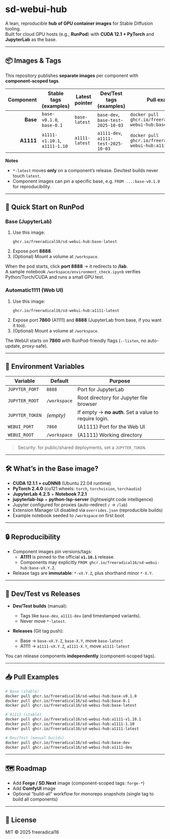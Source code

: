 # sd-webui-hub

A lean, reproducible **hub of GPU container images** for Stable Diffusion tooling.  
Built for cloud GPU hosts (e.g., **RunPod**) with **CUDA 12.1 + PyTorch** and **JupyterLab** as the base.

---

## 📦 Images & Tags

This repository publishes **separate images** per component with **component-scoped tags**.

| Component | Stable tags (examples)                                      | Latest pointer                | Dev/Test tags (examples)         | Pull example |
|----------:|--------------------------------------------------------------|-------------------------------|----------------------------------|--------------|
| **Base**  | `base-v0.1.0`, `base-0.1`                                   | `base-latest`                 | `base-dev`, `base-test-2025-10-03` | `docker pull ghcr.io/freeradical16/sd-webui-hub:base-v0.1.0` |
| **A1111** | `a1111-v1.10.1`, `a1111-1.10`                               | `a1111-latest`                | `a1111-dev`, `a1111-test-2025-10-03` | `docker pull ghcr.io/freeradical16/sd-webui-hub:a1111-v1.10.1` |

**Notes**
- `*-latest` moves **only** on a component’s release. Dev/test builds never touch `latest`.
- Component images can pin a specific base, e.g. `FROM ...:base-v0.1.0` for reproducibility.

---

## 🚀 Quick Start on RunPod

### Base (JupyterLab)
1. Use this image:
   ```
   ghcr.io/freeradical16/sd-webui-hub:base-latest
   ```
2. Expose port **8888**.
3. (Optional) Mount a volume at `/workspace`.

When the pod starts, click **port 8888** → it redirects to **/lab**.  
A sample notebook `/workspace/environment_check.ipynb` verifies Python/Torch/CUDA and runs a small GPU test.

### Automatic1111 (Web UI)
1. Use this image:
   ```
   ghcr.io/freeradical16/sd-webui-hub:a1111-latest
   ```
2. Expose port **7860** (A1111) and **8888** (JupyterLab from base, if you want it too).
3. (Optional) Mount a volume at `/workspace`.

The WebUI starts on **7860** with RunPod-friendly flags (`--listen`, no auto-update, proxy-safe).

---

## 🔧 Environment Variables

| Variable         | Default      | Purpose                                           |
|------------------|--------------|---------------------------------------------------|
| `JUPYTER_PORT`   | `8888`       | Port for JupyterLab                               |
| `JUPYTER_ROOT`   | `/workspace` | Root directory for Jupyter file browser           |
| `JUPYTER_TOKEN`  | *(empty)*    | If empty → **no auth**. Set a value to require login. |
| `WEBUI_PORT`     | `7860`       | (A1111) Port for the Web UI                       |
| `WEBUI_ROOT`     | `/workspace` | (A1111) Working directory                         |

> Security: for public/shared deployments, set a `JUPYTER_TOKEN`.

---

## 🛠 What’s in the Base image?

- **CUDA 12.1.1 + cuDNN8** (Ubuntu 22.04 runtime)  
- **PyTorch 2.4.0** (cu121 wheels: `torch`, `torchvision`, `torchaudio`)  
- **JupyterLab 4.2.5** + **Notebook 7.2.1**  
- **jupyterlab-lsp** + **python-lsp-server** (lightweight code intelligence)  
- Jupyter configured for proxies (auto-redirect `/` → `/lab`)  
- Extension Manager UI disabled via `overrides.json` (reproducible builds)  
- Example notebook seeded to `/workspace` on first boot

---

## 🔒 Reproducibility

- Component images pin versions/tags:
  - **A1111** is pinned to the official **`v1.10.1`** release.
  - Components may explicitly `FROM ghcr.io/freeradical16/sd-webui-hub:base-vX.Y.Z`.
- Release tags are **immutable**: `*-vX.Y.Z`, plus shorthand minor `*-X.Y`.

---

## 🧪 Dev/Test vs Releases

- **Dev/Test builds** (manual):  
  - Tags like `base-dev`, `a1111-dev` (and timestamped variants).  
  - Never move `*-latest`.

- **Releases** (Git tag push):  
  - Base → `base-vX.Y.Z`, `base-X.Y`, move `base-latest`  
  - A1111 → `a1111-vX.Y.Z`, `a1111-X.Y`, move `a1111-latest`

You can release components **independently** (component-scoped tags).

---

## 📥 Pull Examples

```bash
# Base (stable)
docker pull ghcr.io/freeradical16/sd-webui-hub:base-v0.1.0
docker pull ghcr.io/freeradical16/sd-webui-hub:base-0.1
docker pull ghcr.io/freeradical16/sd-webui-hub:base-latest

# A1111 (stable)
docker pull ghcr.io/freeradical16/sd-webui-hub:a1111-v1.10.1
docker pull ghcr.io/freeradical16/sd-webui-hub:a1111-1.10
docker pull ghcr.io/freeradical16/sd-webui-hub:a1111-latest

# Dev/Test (manual builds)
docker pull ghcr.io/freeradical16/sd-webui-hub:base-dev
docker pull ghcr.io/freeradical16/sd-webui-hub:a1111-dev
```

---

## 🗺 Roadmap

- Add **Forge / SD.Next** image (component-scoped tags: `forge-*`)
- Add **ComfyUI** image
- Optional “build-all” workflow for monorepo snapshots (single tag to build all components)

---

## 📄 License

MIT © 2025 freeradical16
